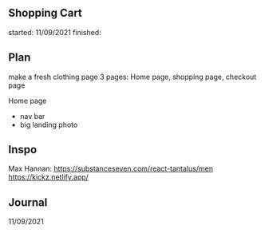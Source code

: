 ## Shopping Cart

started: 11/09/2021
finished:

## Plan
make a fresh clothing page 
3 pages: Home page, shopping page, checkout page

Home page
- nav bar
- big landing photo



## Inspo
Max Hannan: https://substanceseven.com/react-tantalus/men
https://kickz.netlify.app/

## Journal

11/09/2021
